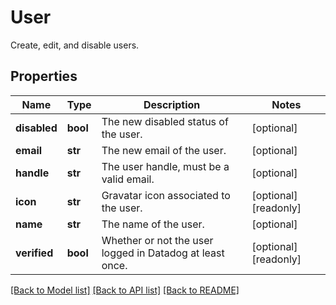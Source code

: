# User

Create, edit, and disable users.

## Properties

| Name         | Type     | Description                                              | Notes                 |
| ------------ | -------- | -------------------------------------------------------- | --------------------- |
| **disabled** | **bool** | The new disabled status of the user.                     | [optional]            |
| **email**    | **str**  | The new email of the user.                               | [optional]            |
| **handle**   | **str**  | The user handle, must be a valid email.                  | [optional]            |
| **icon**     | **str**  | Gravatar icon associated to the user.                    | [optional] [readonly] |
| **name**     | **str**  | The name of the user.                                    | [optional]            |
| **verified** | **bool** | Whether or not the user logged in Datadog at least once. | [optional] [readonly] |

[[Back to Model list]](README.md#documentation-for-models) [[Back to API list]](README.md#documentation-for-api-endpoints) [[Back to README]](README.md)

